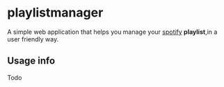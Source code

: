 # playlistmanager
A simple web application that helps you manage your [spotify](www.spotify.com) **playlist**,in a user friendly way.

## Usage info
Todo

